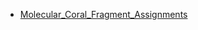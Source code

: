 
- [Molecular_Coral_Fragment_Assignments](https://docs.google.com/spreadsheets/d/1d4AemCGtQs3uYMSOCJmIHX8dUdbiWHJ40r1MfaW5y7A/edit?gid=0#gid=0)

